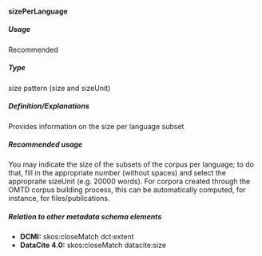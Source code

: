 #### sizePerLanguage

##### Usage

Recommended

##### Type

size pattern \(size and sizeUnit\)

##### Definition/Explanations

Provides information on the size per language subset

##### Recommended usage

You may indicate the size of the subsets of the corpus per language; to do that, fill in the appropriate number \(without spaces\) and select the appropraite sizeUnit \(e.g. 20000 words\). For corpora created through the OMTD corpus building process, this can be automatically computed, for instance, for files/publications.

##### Relation to other metadata schema elements

* **DCMI:** skos:closeMatch dct:extent
* **DataCite 4.0:** skos:closeMatch datacite:size



